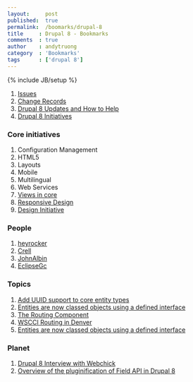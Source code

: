 ```yaml
---
layout:     post
published:  true
permalink:  /boomarks/drupal-8
title     : Drupal 8 - Bookmarks
comments  : true
author    : andytruong
category  : 'Bookmarks'
tags      : ['drupal 8']
---
```


{% include JB/setup %}

1. [Issues](http://drupal.org/project/issues/drupal?version=8.x)
1. [Change Records](http://drupal.org/list-changes/drupal?to_branch=8.x)
1. [Drupal 8 Updates and How to Help](http://drupal.org/community-initiatives/drupal-core)
1. [Drupal 8 Initiatives](http://groups.drupal.org/drupal-initiatives)

### Core initiatives

1. Configuration Management
1. HTML5
1. Layouts
1. Mobile
1. Multilingual
1. Web Services
1. [Views in core](http://drupal.org/community-initiatives/drupal-core/vdc)
1. [Responsive Design](http://drupal.org/node/1701574)
1. [Design Initiative](http://drupal.org/node/1089096)

### People

1. [heyrocker](http://drupal.org/user/128537)
1. [Crell](http://drupal.org/user/26398)
1. [JohnAlbin](http://drupal.org/user/32095)
1. [EclipseGc](http://drupal.org/user/61203)

### Topics

1. [Add UUID support to core entity types](http://drupal.org/node/1637370)
1. [Entities are now classed objects using a defined interface](http://groups.drupal.org/node/235193)
1. [The Routing Component](http://symfony.com/doc/current/components/routing.html)
1. [WSCCI Routing in Denver](http://groups.drupal.org/node/220269)
1. [Entities are now classed objects using a defined interface](http://drupal.org/node/1400186)

### Planet

1. [Drupal 8 Interview with Webchick](http://drupalwatchdog.com/2/2/drupal-8-preview)
1. [Overview of the pluginification of Field API in Drupal 8](http://blog.riff.org/2012_08_19_overview_of_the_pluginification_of_field_api_in_drupal_8)
